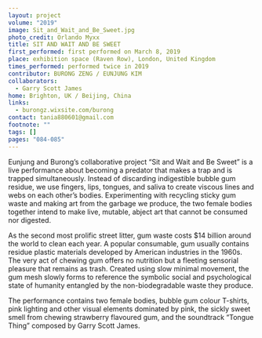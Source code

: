 ```yaml
---
layout: project
volume: "2019"
image: Sit_and_Wait_and_Be_Sweet.jpg
photo_credit: Orlando Myxx
title: SIT AND WAIT AND BE SWEET
first_performed: first performed on March 8, 2019
place: exhibition space (Raven Row), London, United Kingdom
times_performed: performed twice in 2019
contributor: BURONG ZENG / EUNJUNG KIM
collaborators:
  - Garry Scott James
home: Brighton, UK / Beijing, China
links:
  - burongz.wixsite.com/burong
contact: tania880601@gmail.com
footnote: ""
tags: []
pages: "084-085"
---
```


Eunjung and Burong’s collaborative project “Sit and Wait and Be Sweet” is a live performance about becoming a predator that makes a trap and is trapped simultaneously. Instead of discarding indigestible bubble gum residue, we use fingers, lips, tongues, and saliva to create viscous lines and webs on each other’s bodies. Experimenting with recycling sticky gum waste and making art from the garbage we produce, the two female bodies together intend to make live, mutable, abject art that cannot be consumed nor digested.

As the second most prolific street litter, gum waste costs $14 billion around the world to clean each year. A popular consumable, gum usually contains residue plastic materials developed by American industries in the 1960s. The very act of chewing gum offers no nutrition but a fleeting sensorial pleasure that remains as trash. Created using slow minimal movement, the gum mesh slowly forms to reference the symbolic social and psychological state of humanity entangled by the non-biodegradable waste they produce.

The performance contains two female bodies, bubble gum colour T-shirts, pink lighting and other visual elements dominated by pink, the sickly sweet smell from chewing strawberry flavoured gum, and the soundtrack “Tongue Thing” composed by Garry Scott James.
